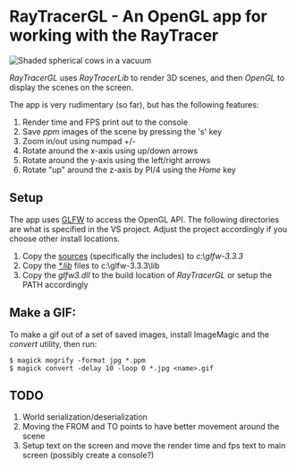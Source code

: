 # RayTracerGL - An OpenGL app for working with the RayTracer

![Shaded spherical cows in a vacuum](Shadows.gif)

*RayTracerGL* uses *RayTracerLib* to render 3D scenes, and then *OpenGL* to display the scenes on the screen. 

The app is very rudimentary (so far), but has the following features:
1. Render time and FPS print out to the console
2. Save *ppm* images of the scene by pressing the 's' key
3. Zoom in/out using numpad +/-
4. Rotate around the x-axis using up/down arrows
5. Rotate around the y-axis using the left/right arrows
6. Rotate "up" around the z-axis by PI/4 using the *Home* key

## Setup
The app uses [GLFW](https://www.glfw.org/) to access the OpenGL API. The following directories are what is specified in the VS project. Adjust the project accordingly if you choose other install locations.
1. Copy the [sources](https://github.com/glfw/glfw/releases/download/3.3.3/glfw-3.3.3.zip) (specifically the includes) to *c:\glfw-3.3.3*
2. Copy the [*\*.lib*](https://github.com/glfw/glfw/releases/download/3.3.3/glfw-3.3.3.bin.WIN64.zip) files to c:\glfw-3.3.3\lib
3. Copy the *glfw3.dll* to the build location of *RayTracerGL* or setup the PATH accordingly

## Make a GIF:

To make a gif out of a set of saved images, install ImageMagic and the *convert* utility, then run:

```
$ magick mogrify -format jpg *.ppm
$ magick convert -delay 10 -loop 0 *.jpg <name>.gif
```

## TODO
1. World serialization/deserialization
2. Moving the FROM and TO points to have better movement around the scene
3. Setup text on the screen and move the render time and fps text to main screen (possibly create a console?)
